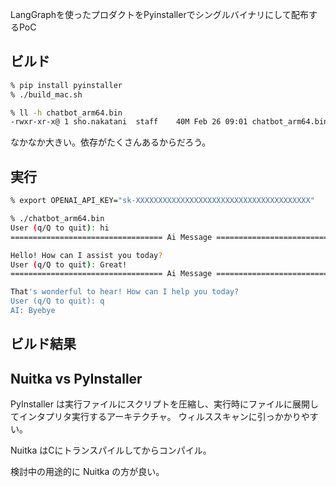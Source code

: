 LangGraphを使ったプロダクトをPyinstallerでシングルバイナリにして配布するPoC

## ビルド

```bash
% pip install pyinstaller
% ./build_mac.sh

% ll -h chatbot_arm64.bin
-rwxr-xr-x@ 1 sho.nakatani  staff    40M Feb 26 09:01 chatbot_arm64.bin
```

なかなか大きい。依存がたくさんあるからだろう。

## 実行

```bash
% export OPENAI_API_KEY="sk-XXXXXXXXXXXXXXXXXXXXXXXXXXXXXXXXXXXXXXX"

% ./chatbot_arm64.bin
User (q/Q to quit): hi
================================== Ai Message ==================================

Hello! How can I assist you today?
User (q/Q to quit): Great!
================================== Ai Message ==================================

That's wonderful to hear! How can I help you today?
User (q/Q to quit): q
AI: Byebye
```

## ビルド結果


## Nuitka vs PyInstaller

PyInstaller は実行ファイルにスクリプトを圧縮し、実行時にファイルに展開してインタプリタ実行するアーキテクチャ。
ウィルススキャンに引っかかりやすい。

Nuitka はCにトランスパイルしてからコンパイル。

検討中の用途的に Nuitka の方が良い。
